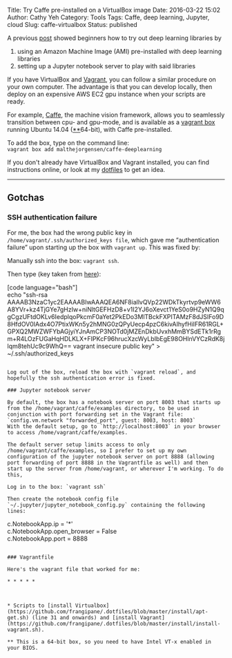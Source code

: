 Title: Try Caffe pre-installed on a VirtualBox image
Date: 2016-03-22 15:02
Author: Cathy Yeh
Category: Tools
Tags: Caffe, deep learning, Jupyter, cloud
Slug: caffe-virtualbox
Status: published

A previous [post](http://efavdb.com/deep-learning-with-jupyter-on-aws/) showed beginners how to try out deep learning libraries by

1.  using an Amazon Machine Image (AMI) pre-installed with deep learning libraries
2.  setting up a Jupyter notebook server to play with said libraries

If you have VirtualBox and [Vagrant](https://www.vagrantup.com/), you can follow a similar procedure on your own computer. The advantage is that you can develop locally, then deploy on an expensive AWS EC2 gpu instance when your scripts are ready.  
  
For example, [Caffe](http://caffe.berkeleyvision.org/), the machine vision framework, allows you to seamlessly transition between cpu- and gpu-mode, and is available as a [vagrant box](https://atlas.hashicorp.com/malthejorgensen/boxes/caffe-deeplearning) running Ubuntu 14.04 ([**](#virtualization)64-bit), with Caffe pre-installed.

To add the box, type on the command line:  
`vagrant box add malthejorgensen/caffe-deeplearning`

If you don't already have VirtualBox and Vagrant installed, you can find instructions online, or look at my [dotfiles](#vagrant_install) to get an idea.

* * * * *

Gotchas
-------

### SSH authentication failure

For me, the box had the wrong public key in `/home/vagrant/.ssh/authorized_keys file`, which gave me “authentication failure” upon starting up the box with `vagrant up`. This was fixed by:

Manually ssh into the box: `vagrant ssh`.

Then type (key taken from [here](https://raw.githubusercontent.com/mitchellh/vagrant/master/keys/vagrant.pub)):

[code language="bash"]  
echo "ssh-rsa AAAAB3NzaC1yc2EAAAABIwAAAQEA6NF8iallvQVp22WDkTkyrtvp9eWW6A8YVr+kz4TjGYe7gHzIw+niNltGEFHzD8+v1I2YJ6oXevct1YeS0o9HZyN1Q9qgCgzUFtdOKLv6IedplqoPkcmF0aYet2PkEDo3MlTBckFXPITAMzF8dJSIFo9D8HfdOV0IAdx4O7PtixWKn5y2hMNG0zQPyUecp4pzC6kivAIhyfHilFR61RGL+GPXQ2MWZWFYbAGjyiYJnAmCP3NOTd0jMZEnDkbUvxhMmBYSdETk1rRgm+R4LOzFUGaHqHDLKLX+FIPKcF96hrucXzcWyLbIbEgE98OHlnVYCzRdK8jlqm8tehUc9c9WhQ== vagrant insecure public key" > ~/.ssh/authorized_keys  
```

Log out of the box, reload the box with `vagrant reload`, and hopefully the ssh authentication error is fixed.

### Jupyter notebook server

By default, the box has a notebook server on port 8003 that starts up from the /home/vagrant/caffe/examples directory, to be used in conjunction with port forwarding set in the Vagrant file:  
`config.vm.network "forwarded_port", guest: 8003, host: 8003`  
With the default setup, go to `http://localhost:8003` in your browser to access /home/vagrant/caffe/examples.

The default server setup limits access to only /home/vagrant/caffe/examples, so I prefer to set up my own configuration of the jupyter notebook server on port 8888 (allowing port forwarding of port 8888 in the Vagrantfile as well) and then start up the server from /home/vagrant, or wherever I'm working. To do this,

Log in to the box: `vagrant ssh`

Then create the notebook config file `~/.jupyter/jupyter_notebook_config.py` containing the following lines:

```  
c.NotebookApp.ip = '*'  
c.NotebookApp.open_browser = False  
c.NotebookApp.port = 8888  
```

### Vagrantfile

Here's the vagrant file that worked for me:  

* * * * *

  
  
* Scripts to [install Virtualbox](https://github.com/frangipane/.dotfiles/blob/master/install/apt-get.sh) (line 31 and onwards) and [install Vagrant](https://github.com/frangipane/.dotfiles/blob/master/install/install-vagrant.sh).

** This is a 64-bit box, so you need to have Intel VT-x enabled in your BIOS.

   
